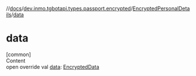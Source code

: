 //[docs](../../../index.md)/[dev.inmo.tgbotapi.types.passport.encrypted](../index.md)/[EncryptedPersonalDetails](index.md)/[data](data.md)



# data  
[common]  
Content  
open override val [data](data.md): [EncryptedData](../../dev.inmo.tgbotapi.types.passport.credentials/index.md#%5Bdev.inmo.tgbotapi.types.passport.credentials%2FEncryptedData%2F%2F%2FPointingToDeclaration%2F%5D%2FClasslikes%2F625018081)  




